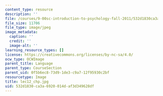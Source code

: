 ```yaml
---
content_type: resource
description: ''
file: /courses/9-00sc-introduction-to-psychology-fall-2011/532d1830ca3a6920014daf3d349628df_lec12_chp.jpg
file_size: 11706
file_type: image/jpeg
image_metadata:
  caption: ''
  credit: ''
  image-alt: ''
learning_resource_types: []
license: https://creativecommons.org/licenses/by-nc-sa/4.0/
ocw_type: OCWImage
parent_title: Language
parent_type: CourseSection
parent_uid: 0f5b6ec8-73d9-1de3-c9a7-12f95930c2bf
resourcetype: Image
title: lec12_chp.jpg
uid: 532d1830-ca3a-6920-014d-af3d349628df
---
```

